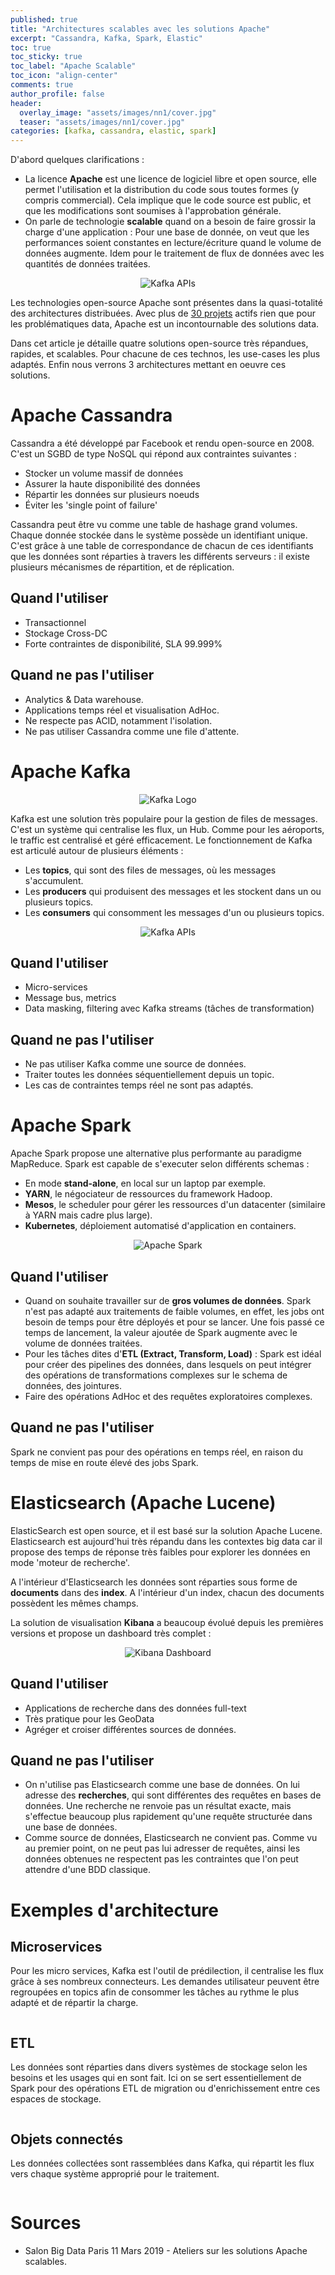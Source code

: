 ```yaml
---
published: true
title: "Architectures scalables avec les solutions Apache"
excerpt: "Cassandra, Kafka, Spark, Elastic"
toc: true
toc_sticky: true
toc_label: "Apache Scalable"
toc_icon: "align-center"
comments: true
author_profile: false
header:
  overlay_image: "assets/images/nn1/cover.jpg"
  teaser: "assets/images/nn1/cover.jpg"
categories: [kafka, cassandra, elastic, spark]
---
```


D'abord quelques clarifications :
- La licence **Apache** est une licence de logiciel libre et open source, elle permet l'utilisation et la distribution du code sous toutes formes (y compris commercial). Cela implique que le code source est public, et que les modifications sont soumises à l'approbation générale.
- On parle de technologie **scalable** quand on a besoin de faire grossir la charge d'une application : Pour une base de donnée, on veut que les performances soient constantes en lecture/écriture quand le volume de données augmente. Idem pour le traitement de flux de données avec les quantités de données traitées.

<div align="center">
  <img src="https://upload.wikimedia.org/wikipedia/commons/thumb/d/db/Apache_Software_Foundation_Logo_%282016%29.svg/1200px-Apache_Software_Foundation_Logo_%282016%29.svg.png" alt="Kafka APIs">
</div>

Les technologies open-source Apache sont présentes dans la quasi-totalité des architectures distribuées. Avec plus de <a href="https://streamdata.io/blog/open-source-apache-big-data-projects/" target="_blank">30 projets</a> actifs rien que pour les problématiques data, Apache est un incontournable des solutions data. 

Dans cet article je détaille quatre solutions open-source très répandues, rapides, et scalables. Pour chacune de ces technos, les use-cases les plus adaptés. Enfin nous verrons 3 architectures mettant en oeuvre ces solutions.

# Apache Cassandra

Cassandra a été développé par Facebook et rendu open-source en 2008. C'est un SGBD de type NoSQL qui répond aux contraintes suivantes :
- Stocker un volume massif de données
- Assurer la haute disponibilité des données
- Répartir les données sur plusieurs noeuds
- Éviter les 'single point of failure'

Cassandra peut être vu comme une table de hashage grand volumes. Chaque donnée stockée dans le système possède un identifiant unique. C'est grâce à une table de correspondance de chacun de ces identifiants que les données sont réparties à travers les différents serveurs : il existe plusieurs mécanismes de répartition, et de réplication.

## Quand l'utiliser

- Transactionnel
- Stockage Cross-DC
- Forte contraintes de disponibilité, SLA 99.999%

## Quand ne pas l'utiliser

- Analytics & Data warehouse.
- Applications temps réel et visualisation AdHoc.
- Ne respecte pas ACID, notamment l'isolation.
- Ne pas utiliser Cassandra comme une file d'attente.

# Apache Kafka

<div align="center">
  <img src="https://kafka.apache.org/images/logo.png" alt="Kafka Logo">
</div>

Kafka est une solution très populaire pour la gestion de files de messages. C'est un système qui centralise les flux, un Hub. Comme pour les aéroports, le traffic est centralisé et géré efficacement. Le fonctionnement de Kafka est articulé autour de plusieurs éléments : 
- Les **topics**, qui sont des files de messages, où les messages s'accumulent.
- Les **producers** qui produisent des messages et les stockent dans un ou plusieurs topics.
- Les **consumers** qui consomment les messages d'un ou plusieurs topics.

<div align="center">
  <img src="https://kafka.apache.org/0110/images/kafka-apis.png" alt="Kafka APIs">
</div>

## Quand l'utiliser

- Micro-services
- Message bus, metrics
- Data masking, filtering avec Kafka streams (tâches de transformation)

## Quand ne pas l'utiliser

- Ne pas utiliser Kafka comme une source de données.
- Traiter toutes les données séquentiellement depuis un topic.
- Les cas de contraintes temps réel ne sont pas adaptés.

# Apache Spark

Apache Spark propose une alternative plus performante au paradigme MapReduce. Spark est capable de s'executer selon différents schemas :
- En mode **stand-alone**, en local sur un laptop par exemple.
- **YARN**, le négociateur de ressources du framework Hadoop.
- **Mesos**, le scheduler pour gérer les ressources d'un datacenter (similaire à YARN mais cadre plus large).
- **Kubernetes**, déploiement automatisé d'application en containers.

<div align="center">
  <img src="https://blog.jetoile.fr/images/rdd/spark.png" alt="Apache Spark">
</div>

## Quand l'utiliser

- Quand on souhaite travailler sur de **gros volumes de données**. Spark n'est pas adapté aux traitements de faible volumes, en effet, les jobs ont besoin de temps pour être déployés et pour se lancer. Une fois passé ce temps de lancement, la valeur ajoutée de Spark augmente avec le volume de données traitées.
- Pour les tâches dites d'**ETL (Extract, Transform, Load)** : Spark est idéal pour créer des pipelines des données, dans lesquels on peut intégrer des opérations de transformations complexes sur le schema de données, des jointures.
- Faire des opérations AdHoc et des requêtes exploratoires complexes.

## Quand ne pas l'utiliser

Spark ne convient pas pour des opérations en temps réel, en raison du temps de mise en route élevé des jobs Spark.

# Elasticsearch (Apache Lucene)

ElasticSearch est open source, et il est basé sur la solution Apache Lucene. Elasticsearch est aujourd'hui très répandu dans les contextes big data car il propose des temps de réponse très faibles pour explorer les données en mode 'moteur de recherche'.

A l'intérieur d'Elasticsearch les données sont réparties sous forme de **documents** dans des **index**. A l'intérieur d'un index, chacun des documents possèdent les mêmes champs.

La solution de visualisation **Kibana** a beaucoup évolué depuis les premières versions et propose un dashboard très complet :

<div align="center">
  <img src="https://d2.alternativeto.net/dist/s/https--www-elastic-co-products-kibana_989074_full.jpg?format=jpg&width=1600&height=1600&mode=min&upscale=false" alt="Kibana Dashboard">
</div>

## Quand l'utiliser

- Applications de recherche dans des données full-text
- Très pratique pour les GeoData
- Agréger et croiser différentes sources de données.

## Quand ne pas l'utiliser

- On n'utilise pas Elasticsearch comme une base de données. On lui adresse des **recherches**, qui sont différentes des requêtes en bases de données. Une recherche ne renvoie pas un résultat exacte, mais s'effectue beaucoup plus rapidement qu'une requête structurée dans une base de données.
- Comme source de données, Elasticsearch ne convient pas. Comme vu au premier point, on ne peut pas lui adresser de requêtes, ainsi les données obtenues ne respectent pas les contraintes que l'on peut attendre d'une BDD classique.

# Exemples d'architecture

## Microservices

Pour les micro services, Kafka est l'outil de prédilection, il centralise les flux grâce à ses nombreux connecteurs. Les demandes utilisateur peuvent être regroupées en topics afin de consommer les tâches au rythme le plus adapté et de répartir la charge.

<img src="{{ site.url }}{{ site.baseurl }}/assets/images/architectures/kafka-microservices.png" alt="" class="center">

## ETL

Les données sont réparties dans divers systèmes de stockage selon les besoins et les usages qui en sont fait. Ici on se sert essentiellement de Spark pour des opérations ETL de migration ou d'enrichissement entre ces espaces de stockage.

<img src="{{ site.url }}{{ site.baseurl }}/assets/images/architectures/spark-etl.png" alt="" class="center">

## Objets connectés

Les données collectées sont rassemblées dans Kafka, qui répartit les flux vers chaque système approprié pour le traitement.

<img src="{{ site.url }}{{ site.baseurl }}/assets/images/architectures/kafka-iot.png" alt="" class="center">

# Sources
- Salon Big Data Paris 11 Mars 2019 - Ateliers sur les solutions Apache scalables.
